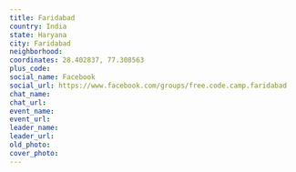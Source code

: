 ```yaml
---
title: Faridabad
country: India
state: Haryana
city: Faridabad
neighborhood: 
coordinates: 28.402837, 77.308563
plus_code:
social_name: Facebook
social_url: https://www.facebook.com/groups/free.code.camp.faridabad
chat_name:
chat_url:
event_name:
event_url:
leader_name:
leader_url:
old_photo: 
cover_photo:
---
```


